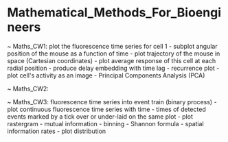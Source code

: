 # Mathematical_Methods_For_Bioengineers

~ Maths_CW1: plot the fluorescence time series for cell 1 - subplot angular position of the mouse as a function of time - plot trajectory of the mouse in space (Cartesian coordinates) - plot average response of this cell at each radial position - produce delay embedding with time lag - recurrence plot - plot cell's activity as an image - Principal Components Analysis (PCA) 

~ Maths_CW2: 

~ Maths_CW3: fluorescence time series into event train (binary process) - plot  continuous fluorescence time series with time - times of detected events marked by a tick over or under-laid on the same plot - plot rastergram - mutual information - binning - Shannon formula - spatial information rates - plot distribution 
